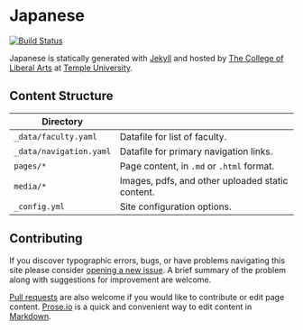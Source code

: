# Japanese

[![Build Status][travis-img]][travis]

Japanese is statically generated with [Jekyll](https://jekyllrb.com) and hosted by [The College of Liberal Arts](https://liberalarts.temple.edu) at [Temple University](https://temple.edu).

## Content Structure

| Directory |  |
| --- | --- |
| ````_data/faculty.yaml```` | Datafile for list of faculty. |
| ````_data/navigation.yaml```` | Datafile for primary   navigation links. |
| ````pages/*```` | Page content, in ````.md```` or ````.html```` format. |
| ````media/*```` | Images, pdfs, and other uploaded static content. |
| ````_config.yml```` | Site configuration options. |

## Contributing

If you discover typographic errors, bugs, or have problems navigating this site please consider [opening a new issue][issue]. A brief summary of the problem along with suggestions for improvement are welcome.

[Pull requests][pr] are also welcome if you would like to contribute or edit page content. [Prose.io][prose] is a quick and convenient way to edit content in [Markdown][md].


[travis]: https://travis-ci.org/TULiberalArts/Japanese
[travis-img]: https://travis-ci.org/TULiberalArts/Japanese.svg?branch=master
[jekyll]: https://https://jekyllrb.com
[issue]: https://github.com/TULiberalArts/Japanese/issues
[pr]: https://help.github.com/articles/about-pull-requests/
[prose]: https://prose.io/#TULiberalArts/Japanese
[md]: http://whatismarkdown.com/
